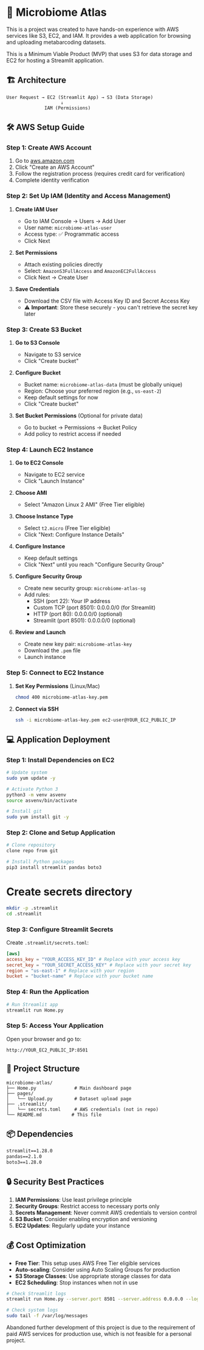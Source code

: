# 🧬 Microbiome Atlas

This is a project was created to have hands-on experience with AWS services like S3, EC2, and IAM. It provides a web application for browsing and uploading metabarcoding datasets.

This is a Minimum Viable Product (MVP) that uses S3 for data storage and EC2 for hosting a Streamlit application.   

## 🏗️ Architecture

```
User Request → EC2 (Streamlit App) → S3 (Data Storage)
                    ↓
              IAM (Permissions)
```

## 🛠️ AWS Setup Guide

### Step 1: Create AWS Account

1. Go to [aws.amazon.com](https://aws.amazon.com)
2. Click "Create an AWS Account"
3. Follow the registration process (requires credit card for verification)
4. Complete identity verification

### Step 2: Set Up IAM (Identity and Access Management)

1. **Create IAM User**
   - Go to IAM Console → Users → Add User
   - User name: `microbiome-atlas-user`
   - Access type: ✅ Programmatic access
   - Click Next

2. **Set Permissions**
   - Attach existing policies directly
   - Select: `AmazonS3FullAccess` and `AmazonEC2FullAccess`
   - Click Next → Create User

3. **Save Credentials**
   - Download the CSV file with Access Key ID and Secret Access Key
   - ⚠️ **Important**: Store these securely - you can't retrieve the secret key later

### Step 3: Create S3 Bucket

1. **Go to S3 Console**
   - Navigate to S3 service
   - Click "Create bucket"

2. **Configure Bucket**
   - Bucket name: `microbiome-atlas-data` (must be globally unique)
   - Region: Choose your preferred region (e.g., `us-east-2`)
   - Keep default settings for now
   - Click "Create bucket"

3. **Set Bucket Permissions** (Optional for private data)
   - Go to bucket → Permissions → Bucket Policy
   - Add policy to restrict access if needed

### Step 4: Launch EC2 Instance

1. **Go to EC2 Console**
   - Navigate to EC2 service
   - Click "Launch Instance"

2. **Choose AMI**
   - Select "Amazon Linux 2 AMI" (Free Tier eligible)

3. **Choose Instance Type**
   - Select `t2.micro` (Free Tier eligible)
   - Click "Next: Configure Instance Details"

4. **Configure Instance**
   - Keep default settings
   - Click "Next" until you reach "Configure Security Group"

5. **Configure Security Group**
   - Create new security group: `microbiome-atlas-sg`
   - Add rules:
     - SSH (port 22): Your IP address
     - Custom TCP (port 8501): 0.0.0.0/0 (for Streamlit)
     - HTTP (port 80): 0.0.0.0/0 (optional)
     - Streamlit (port 8501): 0.0.0.0/0 (optional)
   

6. **Review and Launch**
   - Create new key pair: `microbiome-atlas-key`
   - Download the `.pem` file
   - Launch instance

### Step 5: Connect to EC2 Instance

1. **Set Key Permissions** (Linux/Mac)
   ```bash
   chmod 400 microbiome-atlas-key.pem
   ```

2. **Connect via SSH**
   ```bash
   ssh -i microbiome-atlas-key.pem ec2-user@YOUR_EC2_PUBLIC_IP
   ```

## 💻 Application Deployment

### Step 1: Install Dependencies on EC2

```bash
# Update system
sudo yum update -y

# Activate Python 3
python3 -m venv asvenv
source asvenv/bin/activate

# Install git
sudo yum install git -y
```

### Step 2: Clone and Setup Application

```bash
# Clone repository
clone repo from git

# Install Python packages
pip3 install streamlit pandas boto3
```
# Create secrets directory
```bash
mkdir -p .streamlit
cd .streamlit

```
### Step 3: Configure Streamlit Secrets

Create `.streamlit/secrets.toml`:

```toml
[aws] 
access_key = "YOUR_ACCESS_KEY_ID" # Replace with your access key
secret_key = "YOUR_SECRET_ACCESS_KEY" # Replace with your secret key
region = "us-east-1" # Replace with your region
bucket = "bucket-name" # Replace with your bucket name

```

### Step 4: Run the Application

```bash
# Run Streamlit app
streamlit run Home.py
```

### Step 5: Access Your Application

Open your browser and go to:
```
http://YOUR_EC2_PUBLIC_IP:8501
```

## 🔧 Project Structure

```
microbiome-atlas/
├── Home.py              # Main dashboard page
├── pages/
│   └── Upload.py        # Dataset upload page
├── .streamlit/
│   └── secrets.toml     # AWS credentials (not in repo)
└── README.md           # This file
```

## 📦 Dependencies

```txt
streamlit==1.28.0
pandas==2.1.0
boto3==1.28.0
```

## 🔒 Security Best Practices

1. **IAM Permissions**: Use least privilege principle
2. **Security Groups**: Restrict access to necessary ports only
3. **Secrets Management**: Never commit AWS credentials to version control
4. **S3 Bucket**: Consider enabling encryption and versioning
5. **EC2 Updates**: Regularly update your instance

## 💰 Cost Optimization

- **Free Tier**: This setup uses AWS Free Tier eligible services
- **Auto-scaling**: Consider using Auto Scaling Groups for production
- **S3 Storage Classes**: Use appropriate storage classes for data
- **EC2 Scheduling**: Stop instances when not in use

```bash
# Check Streamlit logs
streamlit run Home.py --server.port 8501 --server.address 0.0.0.0 --logger.level debug

# Check system logs
sudo tail -f /var/log/messages
```
Abandoned further development of this project is due to the requirement of paid AWS services for production use, which is not feasible for a personal project.
